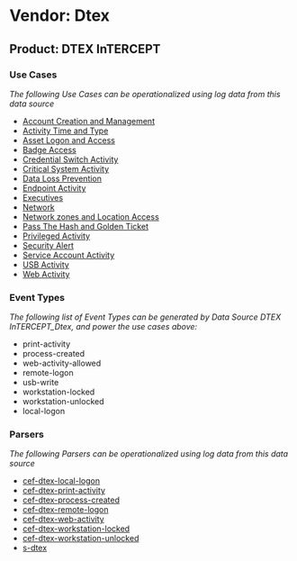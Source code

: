 Vendor: Dtex
============
Product: DTEX InTERCEPT
-----------------------

### Use Cases

_The following Use Cases can be operationalized using log data from this data source_

* [Account Creation and Management](../UseCases/usecase_account_creation_and_management.md)
* [Activity Time  and Type](../UseCases/usecase_activity_time__and_type.md)
* [Asset Logon and Access](../UseCases/usecase_asset_logon_and_access.md)
* [Badge Access](../UseCases/usecase_badge_access.md)
* [Credential Switch Activity](../UseCases/usecase_credential_switch_activity.md)
* [Critical System Activity](../UseCases/usecase_critical_system_activity.md)
* [Data Loss Prevention](../UseCases/usecase_data_loss_prevention.md)
* [Endpoint Activity](../UseCases/usecase_endpoint_activity.md)
* [Executives](../UseCases/usecase_executives.md)
* [Network](../UseCases/usecase_network.md)
* [Network zones and Location Access](../UseCases/usecase_network_zones_and_location_access.md)
* [Pass The Hash and Golden Ticket](../UseCases/usecase_pass_the_hash_and_golden_ticket.md)
* [Privileged Activity](../UseCases/usecase_privileged_activity.md)
* [Security Alert](../UseCases/usecase_security_alert.md)
* [Service Account Activity](../UseCases/usecase_service_account_activity.md)
* [USB Activity](../UseCases/usecase_usb_activity.md)
* [Web Activity](../UseCases/usecase_web_activity.md)


### Event Types

_The following list of Event Types can be generated by Data Source DTEX InTERCEPT_Dtex, and power the use cases above:_

- print-activity
- process-created
- web-activity-allowed
- remote-logon
- usb-write
- workstation-locked
- workstation-unlocked
- local-logon


### Parsers

_The following Parsers can be operationalized using log data from this data source_

* [cef-dtex-local-logon](../Parsers/parserContent_cef-dtex-local-logon.md)
* [cef-dtex-print-activity](../Parsers/parserContent_cef-dtex-print-activity.md)
* [cef-dtex-process-created](../Parsers/parserContent_cef-dtex-process-created.md)
* [cef-dtex-remote-logon](../Parsers/parserContent_cef-dtex-remote-logon.md)
* [cef-dtex-web-activity](../Parsers/parserContent_cef-dtex-web-activity.md)
* [cef-dtex-workstation-locked](../Parsers/parserContent_cef-dtex-workstation-locked.md)
* [cef-dtex-workstation-unlocked](../Parsers/parserContent_cef-dtex-workstation-unlocked.md)
* [s-dtex](../Parsers/parserContent_s-dtex.md)
